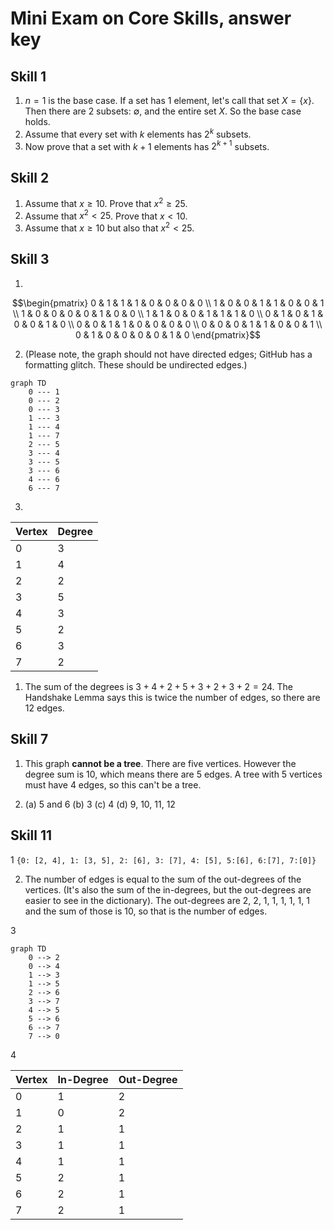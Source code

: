 # Mini Exam on Core Skills, answer key

## Skill 1

1. $n=1$ is the base case. If a set has 1 element, let's call that set $X = \lbrace x \rbrace$. Then there are 2 subsets: $\emptyset$, and the entire set $X$. So the base case holds. 
2. Assume that every set with $k$ elements has $2^k$ subsets. 
3. Now prove that a set with $k+1$ elements has $2^{k+1}$ subsets. 


## Skill 2

1. Assume that $x \geq 10$. Prove that $x^2 \geq 25$. 
2. Assume that $x^2 < 25$. Prove that $x < 10$. 
3. Assume that $x \geq 10$ but also that $x^2 < 25$. 

## Skill 3

1. 

$$\begin{pmatrix}
0 & 1 & 1 & 1 & 0 & 0 & 0 & 0 \\
1 & 0 & 0 & 1 & 1 & 0 & 0 & 1 \\
1 & 0 & 0 & 0 & 0 & 1 & 0 & 0 \\
1 & 1 & 0 & 0 & 1 & 1 & 1 & 0 \\
0 & 1 & 0 & 1 & 0 & 0 & 1 & 0 \\
0 & 0 & 1 & 1 & 0 & 0 & 0 & 0 \\
0 & 0 & 0 & 1 & 1 & 0 & 0 & 1 \\
0 & 1 & 0 & 0 & 0 & 0 & 1 & 0
\end{pmatrix}$$

2. (Please note, the graph should not have directed edges; GitHub has a formatting glitch. These should be undirected edges.)

```mermaid
graph TD
    0 --- 1
    0 --- 2
    0 --- 3
    1 --- 3
    1 --- 4
    1 --- 7
    2 --- 5
    3 --- 4
    3 --- 5
    3 --- 6
    4 --- 6
    6 --- 7
```

3.

| Vertex | Degree |
|--------|--------|
| 0 | 3 |
| 1 | 4 |
| 2 | 2 |
| 3 | 5 |
| 4 | 3 |
| 5 | 2 |
| 6 | 3 |
| 7 | 2 | 

1. The sum of the degrees is $3+4+2+5+3+2+3+2 = 24$. The Handshake Lemma says this is twice the number of edges, so there are 12 edges. 


## Skill 7

1. This graph **cannot be a tree**. There are five vertices. However the degree sum is 10, which means there are 5 edges. A tree with 5 vertices must have 4 edges, so this can't be a tree. 

2. 
    (a) 5 and 6 
    (b) 3
    (c) 4
    (d) 9, 10, 11, 12 



## Skill 11

1
`{0: [2, 4], 1: [3, 5], 2: [6], 3: [7], 4: [5], 5:[6], 6:[7], 7:[0]}`

2. The number of edges is equal to the sum of the out-degrees of the vertices. (It's also the sum of the in-degrees, but the out-degrees are easier to see in the dictionary). The out-degrees are 2, 2, 1, 1, 1, 1, 1, 1 and the sum of those is 10, so that is the number of edges. 

3
```mermaid
graph TD
    0 --> 2
    0 --> 4
    1 --> 3
    1 --> 5
    2 --> 6
    3 --> 7
    4 --> 5
    5 --> 6
    6 --> 7
    7 --> 0
```

4

| Vertex | In-Degree | Out-Degree |
|--------|-----------|------------|
| 0 | 1 | 2 |
| 1 | 0 | 2 |
| 2 | 1 | 1 |
| 3 | 1 | 1 |
| 4 | 1 | 1 |
| 5 | 2 | 1 |
| 6 | 2 | 1 |
| 7 | 2 | 1 |